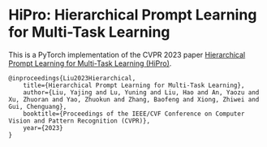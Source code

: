 #  HiPro: Hierarchical Prompt Learning for Multi-Task Learning

This is a PyTorch implementation of the CVPR 2023 paper [Hierarchical Prompt Learning for Multi-Task Learning (HiPro)](https://github.com/lynlynlyn/hipro).

```
@inproceedings{Liu2023Hierarchical,
	title={Hierarchical Prompt Learning for Multi-Task Learning},
	author={Liu, Yajing and Lu, Yuning and Liu, Hao and An, Yaozu and Xu, Zhuoran and Yao, Zhuokun and Zhang, Baofeng and Xiong, Zhiwei and Gui, Chenguang},
	booktitle={Proceedings of the IEEE/CVF Conference on Computer Vision and Pattern Recognition (CVPR)},
	year={2023}
}
```
